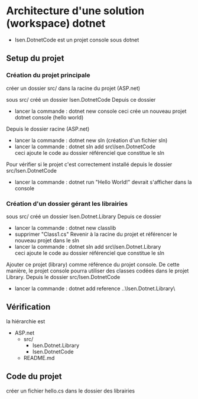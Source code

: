 # Architecture d'une solution (workspace) dotnet
* Isen.DotnetCode est un projet console sous dotnet

## Setup du projet
### Création du projet principale
créer un dossier src/ dans la racine du projet (ASP.net)

sous src/ créé un dossier Isen.DotnetCode
Depuis ce dossier
* lancer la commande : dotnet new console
ceci crée un nouveau projet dotnet console (hello world)

Depuis le dossier racine (ASP.net)
* lancer la commande : dotnet new sln (création d'un fichier sln)
* lancer la commande : dotnet sln add src\Isen.DotnetCode\
ceci ajoute le code au dossier référenciel que constitue le sln

Pour vérifier si le projet c'est correctement installé
depuis le dossier src/Isen.DotnetCode
* lancer la commande : dotnet run
"Hello World!" devrait s'afficher dans la console

### Création d'un dossier gérant les librairies
sous src/ créé un dossier Isen.Dotnet.Library
Depuis ce dossier
* lancer la commande : dotnet new classlib
* supprimer "Class1.cs"
Revenir à la racine du projet et référencer le nouveau projet dans le sln
* lancer la commande : dotnet sln add src\Isen.Dotnet.Library\
ceci ajoute le code au dossier référenciel que constitue le sln

Ajouter ce projet (library) comme référence du projet console.
De cette manière, le projet console pourra utiliser des classes codées dans le projet Library.
Depuis le dossier src/Isen.DotnetCode
* lancer la commande : dotnet add reference ..\Isen.Dotnet.Library\

## Vérification
la hiérarchie est 
* ASP.net
    * src/
        * Isen.Dotnet.Library
        * Isen.DotnetCode
    * README.md

## Code du projet
créer un fichier hello.cs dans le dossier des librairies

